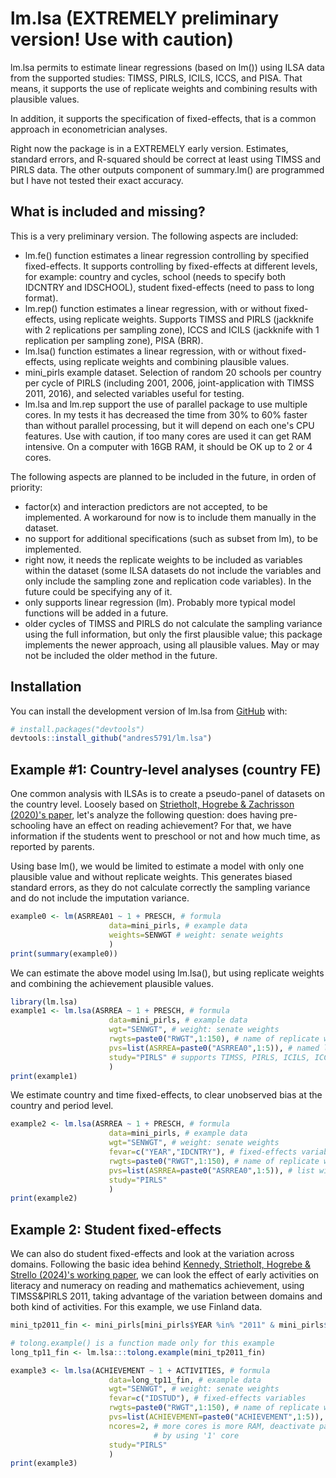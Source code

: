 # lm.lsa (EXTREMELY preliminary version! Use with caution)

<!-- badges: start -->

<!-- badges: end -->

lm.lsa permits to estimate linear regressions (based on lm()) using ILSA data from the supported studies: TIMSS, PIRLS, ICILS, ICCS, and PISA. That means, it supports the use of replicate weights and combining results with plausible values.

In addition, it supports the specification of fixed-effects, that is a common approach in econometrician analyses.

Right now the package is in a EXTREMELY early version. Estimates, standard errors, and R-squared should be correct at least using TIMSS and PIRLS data. The other outputs component of summary.lm() are programmed but I have not tested their exact accuracy.

## What is included and missing?

This is a very preliminary version. The following aspects are included:

* lm.fe() function estimates a linear regression controlling by specified fixed-effects. It supports controlling by fixed-effects at different levels, for example: country and cycles, school (needs to specify both IDCNTRY and IDSCHOOL), student fixed-effects (need to pass to long format). 
* lm.rep() function estimates a linear regression, with or without fixed-effects, using replicate weights. Supports TIMSS and PIRLS (jackknife with 2 replications per sampling zone), ICCS and ICILS (jackknife with 1 replication per sampling zone), PISA (BRR).
* lm.lsa() function estimates a linear regression, with or without fixed-effects, using replicate weights and combining plausible values.
* mini_pirls example dataset. Selection of random 20 schools per country per cycle of PIRLS (including 2001, 2006, joint-application with TIMSS 2011, 2016), and selected variables useful for testing.
* lm.lsa and lm.rep support the use of parallel package to use multiple cores. In my tests it has decreased the time from 30% to 60% faster than without parallel processing, but it will depend on each one's CPU features. Use with caution, if too many cores are used it can get RAM intensive. On a computer with 16GB RAM, it should be OK up to 2 or 4 cores.

The following aspects are planned to be included in the future, in orden of priority:

* factor(x) and interaction predictors are not accepted, to be implemented. A workaround for now is to include them manually in the dataset.
* no support for additional specifications (such as subset from lm), to be implemented.
* right now, it needs the replicate weights to be included as variables within the dataset (some ILSA datasets do not include the variables and only include the sampling zone and replication code variables). In the future could be specifying any of it.
* only supports linear regression (lm). Probably more typical model functions will be added in a future.
* older cycles of TIMSS and PIRLS do not calculate the sampling variance using the full information, but only the first plausible value; this package implements the newer approach, using all plausible values. May or may not be included the older method in the future.

## Installation

You can install the development version of lm.lsa from [GitHub](https://github.com/) with:

``` r
# install.packages("devtools")
devtools::install_github("andres5791/lm.lsa")
```

## Example #1: Country-level analyses (country FE)

One common analysis with ILSAs is to create a pseudo-panel of datasets on the country level. Loosely based on [Strietholt, Hogrebe & Zachrisson (2020)'s paper](https://doi.org/10.1016/j.ijedudev.2020.102287), let's analyze the following question: does having pre-schooling have an effect on reading achievement? For that, we have information if the students went to preschool or not and how much time, as reported by parents.

Using base lm(), we would be limited to estimate a model with only one plausible value and without replicate weights. This generates biased standard errors, as they do not calculate correctly the sampling variance and do not include the imputation variance.

``` r
example0 <- lm(ASRREA01 ~ 1 + PRESCH, # formula
                      data=mini_pirls, # example data
                      weights=SENWGT # weight: senate weights
                      )
print(summary(example0))                      
```

We can estimate the above model using lm.lsa(), but using replicate weights and combining the achievement plausible values.

``` r
library(lm.lsa)
example1 <- lm.lsa(ASRREA ~ 1 + PRESCH, # formula
                      data=mini_pirls, # example data
                      wgt="SENWGT", # weight: senate weights
                      rwgts=paste0("RWGT",1:150), # name of replicate weights
                      pvs=list(ASRREA=paste0("ASRREA0",1:5)), # named list with PV variables
                      study="PIRLS" # supports TIMSS, PIRLS, ICILS, ICCS, PISA
                      )
print(example1)                      
```

We estimate country and time fixed-effects, to clear unobserved bias at the country and period level.

``` r
example2 <- lm.lsa(ASRREA ~ 1 + PRESCH, # formula
                      data=mini_pirls, # example data
                      wgt="SENWGT", # weight: senate weights
                      fevar=c("YEAR","IDCNTRY"), # fixed-effects variables
                      rwgts=paste0("RWGT",1:150), # name of replicate weights
                      pvs=list(ASRREA=paste0("ASRREA0",1:5)), # list with PVs variables
                      study="PIRLS"
                      )
print(example2)                      
```

## Example 2: Student fixed-effects

We can also do student fixed-effects and look at the variation across domains. Following the basic idea behind [Kennedy, Strietholt, Hogrebe & Strello (2024)'s working paper](https://doi.org/10.35542/osf.io/65fdn), we can look the effect of early activities on literacy and numeracy on reading and mathematics achievement, using TIMSS&PIRLS 2011, taking advantage of the variation between domains and both kind of activities. For this example, we use Finland data.


``` r
mini_tp2011_fin <- mini_pirls[mini_pirls$YEAR %in% "2011" & mini_pirls$IDCNTRY %in% 246,]

# tolong.example() is a function made only for this example
long_tp11_fin <- lm.lsa:::tolong.example(mini_tp2011_fin) 

example3 <- lm.lsa(ACHIEVEMENT ~ 1 + ACTIVITIES, # formula
                      data=long_tp11_fin, # example data
                      wgt="SENWGT", # weight: senate weights
                      fevar=c("IDSTUD"), # fixed-effects variables
                      rwgts=paste0("RWGT",1:150), # name of replicate weights
                      pvs=list(ACHIEVEMENT=paste0("ACHIEVEMENT",1:5)), # list with PVs variables
                      ncores=2, # more cores is more RAM, deactivate parallel
                                # by using '1' core
                      study="PIRLS"
                      )
print(example3)                      
```

